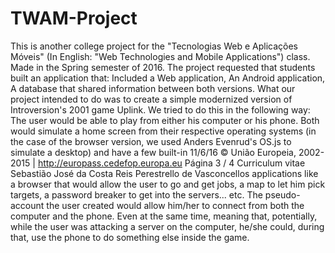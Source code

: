 # TWAM-Project

This is another college project for the "Tecnologias Web e Aplicações Móveis" (In English: "Web Technologies and Mobile Applications") class. Made in the Spring semester of 2016.
The project requested that students built an application that:
Included a Web application,
An Android application,
A database that shared information between both versions.
What our project intended to do was to create a simple modernized version of Introversion's 2001 game Uplink.
We tried to do this in the following way:
The user would be able to play from either his computer or his phone.
Both would simulate a home screen from their respective operating systems (in the case of the browser version, we used Anders Evenrud's OS.js to simulate a desktop) and have a few built-in 11/6/16 © União Europeia, 2002-2015 | http://europass.cedefop.europa.eu Página 3 / 4
Curriculum vitae Sebastião José da Costa Reis Perestrello de Vasconcellos
applications like a browser that would allow the user to go and get jobs, a map to let him pick targets, a password breaker to get into the servers... etc. The pseudo-account the user created would allow him/her to connect from both the computer and the phone. Even at the same time, meaning that, potentially, while the user was attacking a server on the computer, he/she could, during that, use the phone to do something else inside the game.
